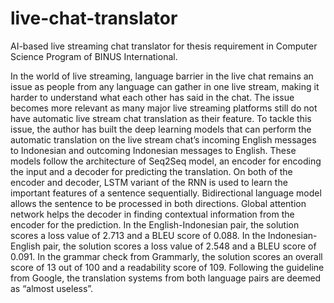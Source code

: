 # live-chat-translator
AI-based live streaming chat translator for thesis requirement in Computer Science Program of BINUS International.

In the world of live streaming, language barrier in the live chat remains an issue as people from any language can gather in one live stream, making it harder to understand what each other has said in the chat. The issue becomes more relevant as many major live streaming platforms still do not have automatic live stream chat translation as their feature. To tackle this issue, the author has built the deep learning models that can perform the automatic translation on the live stream chat’s incoming English messages to Indonesian and outcoming Indonesian messages to English. These models follow the architecture of Seq2Seq model, an encoder for encoding the input and a decoder for predicting the translation. On both of the encoder and decoder, LSTM variant of the RNN is used to learn the important features of a sentence sequentially. Bidirectional language model allows the sentence to be processed in both directions. Global attention network helps the decoder in finding contextual information from the encoder for the prediction. In the English-Indonesian pair, the solution scores a loss value of 2.713 and a BLEU score of 0.088. In the Indonesian-English pair, the solution scores a loss value of 2.548 and a BLEU score of 0.091. In the grammar check from Grammarly, the solution scores an overall score of 13 out of 100 and a readability score of 109. Following the guideline from Google, the translation systems from both language pairs are deemed as “almost useless”.
